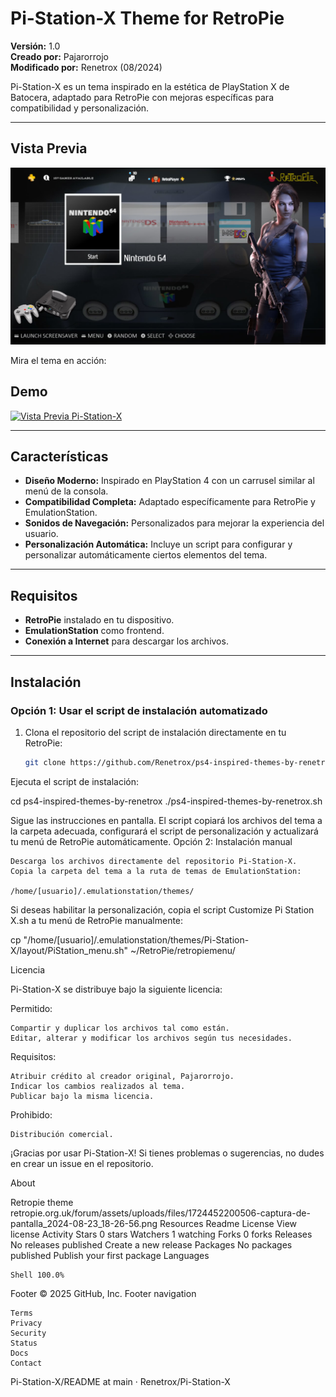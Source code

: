 
# **Pi-Station-X Theme for RetroPie**

**Versión:** 1.0  
**Creado por:** Pajarorrojo  
**Modificado por:** Renetrox (08/2024)  

Pi-Station-X es un tema inspirado en la estética de PlayStation X de Batocera, adaptado para RetroPie con mejoras específicas para compatibilidad y personalización.

---

## **Vista Previa**
![Carrusel de Pi-Station-X](https://github.com/Renetrox/Pi-Station-X/blob/main/_inc/vista%20previa/carrusel.png?raw=true)


Mira el tema en acción:  
## Demo
[![Vista Previa Pi-Station-X](https://img.youtube.com/vi/utomzOUJUjk/0.jpg)](https://www.youtube.com/watch?v=utomzOUJUjk)


---

## **Características**

- **Diseño Moderno:** Inspirado en PlayStation 4 con un carrusel similar al menú de la consola.
- **Compatibilidad Completa:** Adaptado específicamente para RetroPie y EmulationStation.
- **Sonidos de Navegación:** Personalizados para mejorar la experiencia del usuario.
- **Personalización Automática:** Incluye un script para configurar y personalizar automáticamente ciertos elementos del tema.

---

## **Requisitos**

- **RetroPie** instalado en tu dispositivo.
- **EmulationStation** como frontend.
- **Conexión a Internet** para descargar los archivos.

---

## **Instalación**

### **Opción 1: Usar el script de instalación automatizado**

1. Clona el repositorio del script de instalación directamente en tu RetroPie:
   ```bash
   git clone https://github.com/Renetrox/ps4-inspired-themes-by-renetrox.git

Ejecuta el script de instalación:

cd ps4-inspired-themes-by-renetrox
./ps4-inspired-themes-by-renetrox.sh

Sigue las instrucciones en pantalla. El script copiará los archivos del tema a la carpeta adecuada, configurará el script de personalización y actualizará tu menú de RetroPie automáticamente.
Opción 2: Instalación manual

    Descarga los archivos directamente del repositorio Pi-Station-X.
    Copia la carpeta del tema a la ruta de temas de EmulationStation:

    /home/[usuario]/.emulationstation/themes/

Si deseas habilitar la personalización, copia el script Customize Pi Station X.sh a tu menú de RetroPie manualmente:

cp "/home/[usuario]/.emulationstation/themes/Pi-Station-X/layout/PiStation_menu.sh" ~/RetroPie/retropiemenu/

Licencia

Pi-Station-X se distribuye bajo la siguiente licencia:

Permitido:

    Compartir y duplicar los archivos tal como están.
    Editar, alterar y modificar los archivos según tus necesidades.

Requisitos:

    Atribuir crédito al creador original, Pajarorrojo.
    Indicar los cambios realizados al tema.
    Publicar bajo la misma licencia.

Prohibido:

    Distribución comercial.

¡Gracias por usar Pi-Station-X! Si tienes problemas o sugerencias, no dudes en crear un issue en el repositorio.

About

Retropie theme
retropie.org.uk/forum/assets/uploads/files/1724452200506-captura-de-pantalla_2024-08-23_18-26-56.png
Resources
Readme
License
View license
Activity
Stars
0 stars
Watchers
1 watching
Forks
0 forks
Releases
No releases published
Create a new release
Packages
No packages published
Publish your first package
Languages

    Shell 100.0% 

Footer
© 2025 GitHub, Inc.
Footer navigation

    Terms
    Privacy
    Security
    Status
    Docs
    Contact

Pi-Station-X/README at main · Renetrox/Pi-Station-X



